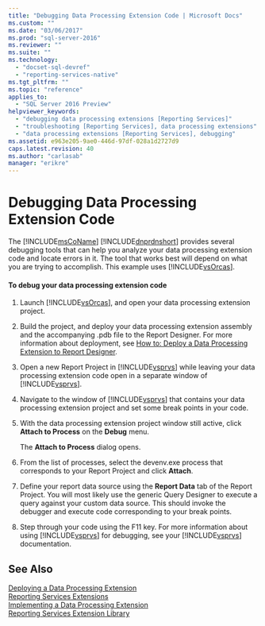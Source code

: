```yaml
---
title: "Debugging Data Processing Extension Code | Microsoft Docs"
ms.custom: ""
ms.date: "03/06/2017"
ms.prod: "sql-server-2016"
ms.reviewer: ""
ms.suite: ""
ms.technology: 
  - "docset-sql-devref"
  - "reporting-services-native"
ms.tgt_pltfrm: ""
ms.topic: "reference"
applies_to: 
  - "SQL Server 2016 Preview"
helpviewer_keywords: 
  - "debugging data processing extensions [Reporting Services]"
  - "troubleshooting [Reporting Services], data processing extensions"
  - "data processing extensions [Reporting Services], debugging"
ms.assetid: e963e205-9ae0-446d-97df-028a1d2727d9
caps.latest.revision: 40
ms.author: "carlasab"
manager: "erikre"
---
```

# Debugging Data Processing Extension Code
  The [!INCLUDE[msCoName](../../../advanced-analytics/r-services/tutorials/includes/msconame-md.md)] [!INCLUDE[dnprdnshort](../../../analysis-services/multidimensional-models/includes/dnprdnshort-md.md)] provides several debugging tools that can help you analyze your data processing extension code and locate errors in it. The tool that works best will depend on what you are trying to accomplish. This example uses [!INCLUDE[vsOrcas](../../../relational-databases/server-management-objects-smo/includes/vsorcas-md.md)].  
  
#### To debug your data processing extension code  
  
1.  Launch [!INCLUDE[vsOrcas](../../../relational-databases/server-management-objects-smo/includes/vsorcas-md.md)], and open your data processing extension project.  
  
2.  Build the project, and deploy your data processing extension assembly and the accompanying .pdb file to the Report Designer. For more information about deployment, see [How to: Deploy a Data Processing Extension to Report Designer](../Topic/How%20to:%20Deploy%20a%20Data%20Processing%20Extension%20to%20Report%20Designer.md).  
  
3.  Open a new Report Project in [!INCLUDE[vsprvs](../../../analysis-services/multidimensional-models/includes/vsprvs-md.md)] while leaving your data processing extension code open in a separate window of [!INCLUDE[vsprvs](../../../analysis-services/multidimensional-models/includes/vsprvs-md.md)].  
  
4.  Navigate to the window of [!INCLUDE[vsprvs](../../../analysis-services/multidimensional-models/includes/vsprvs-md.md)] that contains your data processing extension project and set some break points in your code.  
  
5.  With the data processing extension project window still active, click **Attach to Process** on the **Debug** menu.  
  
     The **Attach to Process** dialog opens.  
  
6.  From the list of processes, select the devenv.exe process that corresponds to your Report Project and click **Attach**.  
  
7.  Define your report data source using the **Report Data** tab of the Report Project. You will most likely use the generic Query Designer to execute a query against your custom data source. This should invoke the debugger and execute code corresponding to your break points.  
  
8.  Step through your code using the F11 key. For more information about using [!INCLUDE[vsprvs](../../../analysis-services/multidimensional-models/includes/vsprvs-md.md)] for debugging, see your [!INCLUDE[vsprvs](../../../analysis-services/multidimensional-models/includes/vsprvs-md.md)] documentation.  
  
## See Also  
 [Deploying a Data Processing Extension](../../../reporting-services/extensions/data-processing/deploying-a-data-processing-extension.md)   
 [Reporting Services Extensions](../../../reporting-services/extensions/reporting-services-extensions.md)   
 [Implementing a Data Processing Extension](../../../reporting-services/extensions/data-processing/implementing-a-data-processing-extension.md)   
 [Reporting Services Extension Library](../../../reporting-services/extensions/reporting-services-extension-library.md)  
  
  